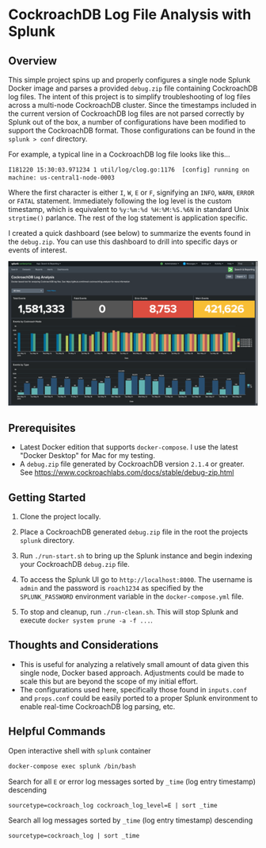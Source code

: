# CockroachDB Log File Analysis with Splunk

## Overview

This simple project spins up and properly configures a single node Splunk Docker image and parses a provided `debug.zip` file containing CockroachDB log files.  The intent of this project is to simplify troubleshooting of log files across a multi-node CockroachDB cluster. Since the timestamps included in the current version of CockroachDB log files are not parsed correctly by Splunk out of the box, a number of configurations have been modified to support the CockroachDB format.  Those configurations can be found in the `splunk > conf` directory.

For example, a typical line in a CockroachDB log file looks like this...
```text
I181220 15:30:03.971234 1 util/log/clog.go:1176  [config] running on machine: us-central1-node-0003
```

Where the first character is either `I`, `W`, `E` or `F`, signifying an `INFO`, `WARN`, `ERROR` or `FATAL` statement.  Immediately following the log level is the custom timestamp, which is equivalent to `%y:%m:%d %H:%M:%S.%6N` in standard Unix `strptime()` parlance.  The rest of the log statement is application specific.

I created a quick dashboard (see below) to summarize the events found in the `debug.zip`.  You can use this dashboard to drill into specific days or events of interest.

![dashboard](dashboard.png)

## Prerequisites
* Latest Docker edition that supports `docker-compose`.  I use the latest "Docker Desktop" for Mac for my testing.
* A `debug.zip` file generated by CockroachDB version `2.1.4` or greater.  See https://www.cockroachlabs.com/docs/stable/debug-zip.html

## Getting Started
1) Clone the project locally.

2) Place a CockroachDB generated `debug.zip` file in the root the projects `splunk` directory.

3) Run `./run-start.sh` to bring up the Splunk instance and begin indexing your CockroachDB `debug.zip` file.

4) To access the Splunk UI go to `http://localhost:8000`.  The username is `admin` and the password is `roach1234` as specified by the `SPLUNK_PASSWORD` environment variable in the `docker-compose.yml` file.

5) To stop and cleanup, run `./run-clean.sh`.  This will stop Splunk and execute `docker system prune -a -f ...`.

## Thoughts and Considerations
* This is useful for analyzing a relatively small amount of data given this single node, Docker based approach.  Adjustments could be made to scale this but are beyond the scope of my initial effort.
* The configurations used here, specifically those found in `inputs.conf` and `props.conf` could be easily ported to a proper Splunk environment to enable real-time CockroachDB log parsing, etc.

## Helpful Commands
Open interactive shell with `splunk` container
```bash
docker-compose exec splunk /bin/bash
```

Search for all `E` or error log messages sorted by `_time` (log entry timestamp) descending
```text
sourcetype=cockroach_log cockroach_log_level=E | sort _time
```

Search all log messages sorted by `_time` (log entry timestamp) descending 
```text
sourcetype=cockroach_log | sort _time
```